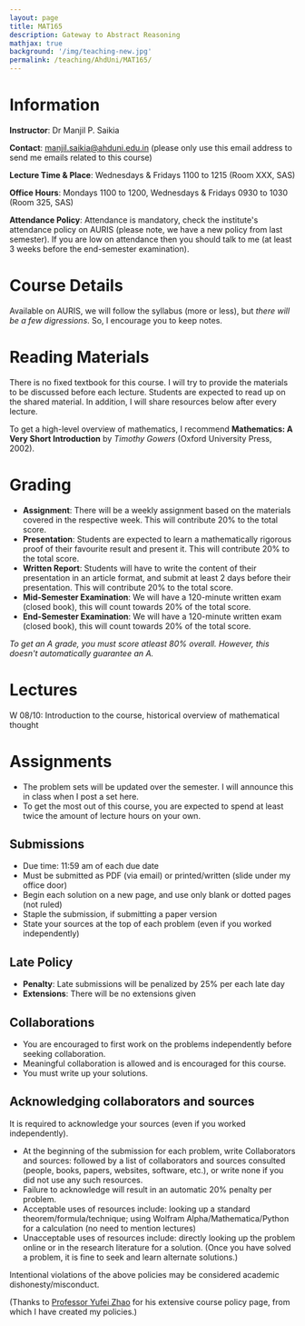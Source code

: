 ```yaml
---
layout: page
title: MAT165
description: Gateway to Abstract Reasoning
mathjax: true
background: '/img/teaching-new.jpg'
permalink: /teaching/AhdUni/MAT165/
---
```


# Information

**Instructor**: Dr Manjil P. Saikia

**Contact**: manjil.saikia@ahduni.edu.in (please only use this email address to send me emails related to this course)

**Lecture Time & Place**: Wednesdays & Fridays 1100 to 1215 (Room XXX, SAS)

**Office Hours**: Mondays 1100 to 1200, Wednesdays & Fridays 0930 to 1030 (Room 325, SAS)

**Attendance Policy**: Attendance is mandatory, check the institute's attendance policy on AURIS (please note, we have a new policy from last semester). If you are low on attendance then you should talk to me (at least 3 weeks before the end-semester examination).

# Course Details

Available on AURIS, we will follow the syllabus (more or less), but *there will be a few digressions*. So, I encourage you to keep notes.

# Reading Materials

There is no fixed textbook for this course. I will try to provide the materials to be discussed before each lecture. Students are expected to read up on the shared material. In addition, I will share resources below after every lecture.

To get a high-level overview of mathematics, I recommend **Mathematics: A Very Short Introduction** by *Timothy Gowers* (Oxford University Press, 2002).

# Grading

- **Assignment**: There will be a weekly assignment based on the materials covered in the respective week. This will contribute 20% to the total score.
- **Presentation**: Students are expected to learn a mathematically rigorous proof of their favourite result and present it. This will contribute 20% to the total score.
- **Written Report**: Students will have to write the content of their presentation in an article format, and submit at least 2 days before their presentation. This will contribute 20% to the total score.
- **Mid-Semester Examination**: We will have a 120-minute written exam (closed book), this will count towards 20% of the total score.
- **End-Semester Examination**: We will have a 120-minute written exam (closed book), this will count towards 20% of the total score.

*To get an A grade, you must score atleast 80% overall. However, this doesn't automatically guarantee an A.*

# Lectures

W 08/10: Introduction to the course, historical overview of mathematical thought

# Assignments

- The problem sets will be updated over the semester. I will announce this in class when I post a set here.
- To get the most out of this course, you are expected to spend at least twice the amount of lecture hours on your own.

## Submissions

- Due time: 11:59 am of each due date
- Must be submitted as PDF (via email) or printed/written (slide under my office door)
- Begin each solution on a new page, and use only blank or dotted pages (not ruled)
- Staple the submission, if submitting a paper version
- State your sources at the top of each problem (even if you worked independently)

## Late Policy

- **Penalty**: Late submissions will be penalized by 25% per each late day
- **Extensions**: There will be no extensions given

## Collaborations

- You are encouraged to first work on the problems independently before seeking collaboration.
- Meaningful collaboration is allowed and is encouraged for this course.
- You must write up your solutions.

## Acknowledging collaborators and sources

It is required to acknowledge your sources (even if you worked independently).

- At the beginning of the submission for each problem, write Collaborators and sources: followed by a list of collaborators and sources consulted (people, books, papers, websites, software, etc.), or write none if you did not use any such resources.
- Failure to acknowledge will result in an automatic 20% penalty per problem.
- Acceptable uses of resources include: looking up a standard theorem/formula/technique; using Wolfram Alpha/Mathematica/Python for a calculation (no need to mention lectures)
- Unacceptable uses of resources include: directly looking up the problem online or in the research literature for a solution. (Once you have solved a problem, it is fine to seek and learn alternate solutions.)

Intentional violations of the above policies may be considered academic dishonesty/misconduct.

(Thanks to [Professor Yufei Zhao](https://yufeizhao.com) for his extensive course policy page, from which I have created my policies.)
